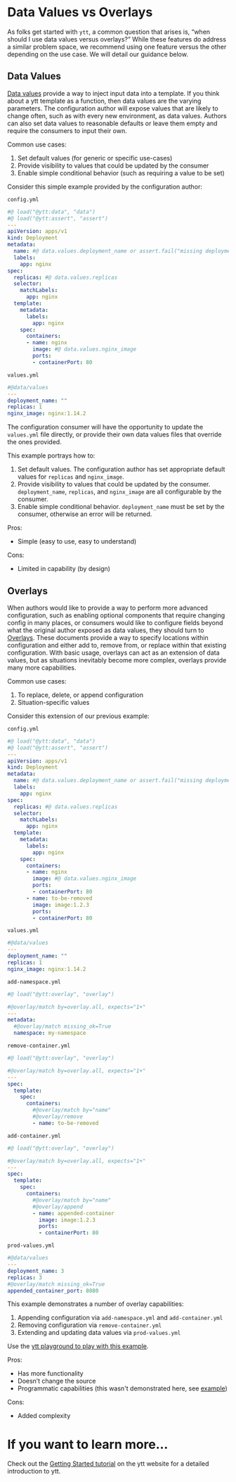 # Data Values vs Overlays
As folks get started with `ytt`, a common question that arises is, “when should
I use data values versus overlays?” While these features do address a similar
problem space, we recommend using one feature versus the other depending on the
use case. We will detail our guidance below.

## Data Values
[Data values](ytt-data-values.md) provide a way to inject input data into a
template. If you think about a ytt template as a function, then data values are
the varying parameters. The configuration author will expose values that are
likely to change often, such as with every new environment, as data values.
Authors can also set data values to reasonable defaults or leave them empty and
require the consumers to input their own.

Common use cases:
1. Set default values (for generic or specific use-cases)
1. Provide visibility to values that could be updated by the consumer
1. Enable simple conditional behavior (such as requiring a value to be set)

Consider this simple example provided by the configuration author:

`config.yml`
```yaml
#@ load("@ytt:data", "data")
#@ load("@ytt:assert", "assert")
---
apiVersion: apps/v1
kind: Deployment
metadata:
  name: #@ data.values.deployment_name or assert.fail("missing deployment_name")
  labels:
    app: nginx
spec:
  replicas: #@ data.values.replicas
  selector:
    matchLabels:
      app: nginx
  template:
    metadata:
      labels:
        app: nginx
    spec:
      containers:
      - name: nginx
        image: #@ data.values.nginx_image
        ports:
        - containerPort: 80
```

`values.yml`
```yaml
#@data/values
---
deployment_name: ""
replicas: 1
nginx_image: nginx:1.14.2
```

The configuration consumer will have the opportunity to update the `values.yml`
file directly, or provide their own data values files that override the ones
provided.

This example portrays how to:
1. Set default values. The configuration author has set appropriate default
   values for `replicas` and `nginx_image`.
1. Provide visibility to values that could be updated by the consumer.
   `deployment_name`, `replicas`, and `nginx_image` are all configurable by the
   consumer.
1. Enable simple conditional behavior. `deployment_name` must be set by the
   consumer, otherwise an error will be returned.

Pros:
- Simple (easy to use, easy to understand)

Cons:
- Limited in capability (by design)

## Overlays
When authors would like to provide a way to perform more advanced configuration,
such as enabling optional components that require changing config in many
places, or consumers would like to configure fields beyond what the original
author exposed as data values, they should turn to
[Overlays](lang-ref-ytt-overlay.md).  These documents provide a way to specify
locations within configuration and either add to, remove from, or replace within
that existing configuration.  With basic usage, overlays can act as an extension
of data values, but as situations inevitably become more complex, overlays
provide many more capabilities.

Common use cases:
1. To replace, delete, or append configuration
1. Situation-specific values

Consider this extension of our previous example:

`config.yml`
```yaml
#@ load("@ytt:data", "data")
#@ load("@ytt:assert", "assert")
---
apiVersion: apps/v1
kind: Deployment
metadata:
  name: #@ data.values.deployment_name or assert.fail("missing deployment_name")
  labels:
    app: nginx
spec:
  replicas: #@ data.values.replicas
  selector:
    matchLabels:
      app: nginx
  template:
    metadata:
      labels:
        app: nginx
    spec:
      containers:
      - name: nginx
        image: #@ data.values.nginx_image
        ports:
        - containerPort: 80
      - name: to-be-removed
        image: image:1.2.3
        ports:
        - containerPort: 80
```

`values.yml`
```yaml
#@data/values
---
deployment_name: ""
replicas: 1
nginx_image: nginx:1.14.2
```

`add-namespace.yml`
```yaml
#@ load("@ytt:overlay", "overlay")

#@overlay/match by=overlay.all, expects="1+"
---
metadata:
  #@overlay/match missing_ok=True
  namespace: my-namespace
```

`remove-container.yml`
```yaml
#@ load("@ytt:overlay", "overlay")

#@overlay/match by=overlay.all, expects="1+"
---
spec:
  template:
    spec:
      containers:
        #@overlay/match by="name"
        #@overlay/remove
        - name: to-be-removed
```

`add-container.yml`
```yaml
#@ load("@ytt:overlay", "overlay")

#@overlay/match by=overlay.all, expects="1+"
---
spec:
  template:
    spec:
      containers:
        #@overlay/match by="name"
        #@overlay/append
        - name: appended-container
          image: image:1.2.3
          ports:
          - containerPort: 80
```

`prod-values.yml`
```yaml
#@data/values
---
deployment_name: 3
replicas: 3
#@overlay/match missing_ok=True
appended_container_port: 8080
```

This example demonstrates a number of overlay capabilities:
1. Appending configuration via `add-namespace.yml` and `add-container.yml`
1. Removing configuration via `remove-container.yml`
1. Extending and updating data values via `prod-values.yml`

Use the [ytt playground to play with this
example](https://get-ytt.io/#gist:https://gist.github.com/aaronshurley/b6868b76e25fcb24aedde42f522734af).

Pros:
- Has more functionality
- Doesn’t change the source
- Programmatic capabilities (this wasn't demonstrated here, see
  [example](lang-ref-ytt-overlay.md#programmatic-access))

Cons:
- Added complexity

# If you want to learn more...
Check out the [Getting Started
tutorial](https://get-ytt.io/#example:example-hello-world) on the ytt website
for a detailed introduction to ytt.
